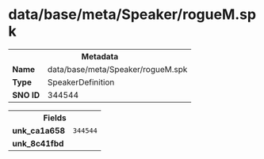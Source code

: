 <h1>data/base/meta/Speaker/rogueM.spk</h1><table><tr><th colspan="100%">Metadata</th></tr><tr><td><b>Name</b></td><td>data/base/meta/Speaker/rogueM.spk</td></tr><tr><td><b>Type</b></td><td>SpeakerDefinition</td></tr><tr><td><b>SNO ID</b></td><td>344544</td></tr></table>

<table><tr><th colspan="100%">Fields</th></tr><tr><td><b>unk_ca1a658</b></td><td><code>344544</code></td></tr><tr><td><b>unk_8c41fbd</b></td><td></td></tr></table>

